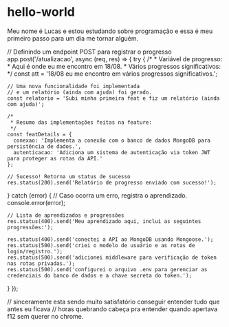 # hello-world
Meu nome é Lucas e estou estudando sobre programação e essa é meu primeiro passo para um dia me tornar alguém. 

// Definindo um endpoint POST para registrar o progresso
app.post('/atualizacao', async (req, res) => {
  try {
    /*
     * Variável de progresso:
     * Aqui é onde eu me encontro em 18/08.
     * Vários progressos significativos:
     */
    const att = '18/08 eu me encontro em vários progressos significativos.';

    // Uma nova funcionalidade foi implementada
    // e um relatório (ainda com ajuda) foi gerado.
    const relatorio = 'Subi minha primeira feat e fiz um relatório (ainda com ajuda)';

    /*
     * Resumo das implementações feitas na feature:
     */
    const featDetails = {
      conexao: 'Implementa a conexão com o banco de dados MongoDB para persistência de dados.',
      autenticacao: 'Adiciona um sistema de autenticação via token JWT para proteger as rotas da API.'
    };

    // Sucesso! Retorna um status de sucesso
    res.status(200).send('Relatório de progresso enviado com sucesso!');

  } catch (error) {
    // Caso ocorra um erro, registra o aprendizado.
    console.error(error);
    
    // Lista de aprendizados e progressões
    res.status(400).send('Meu aprendizado aqui, inclui as seguintes progressões:');

    res.status(400).send('conectei a API ao MongoDB usando Mongoose.');
    res.status(500).send('criei o modelo de usuário e as rotas de login/registro.');
    res.status(500).send('adicionei middleware para verificação de token nas rotas privadas.');
    res.status(500).send('configurei o arquivo .env para gerenciar as credenciais do banco de dados e a chave secreta do token.');
  }
});

// sinceramente esta sendo muito satisfatório conseguir entender tudo que antes eu ficava
// horas quebrando cabeça pra entender quando apertava f12 sem querer no chrome.
